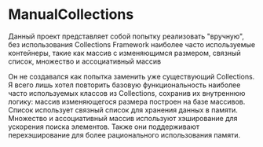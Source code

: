 # ManualCollections
Данный проект представляет собой попытку реализовать "вручную", без использования Collections Framework наиболее часто используемые контейнеры, 
такие как массив с изменяющимся размером, связный список, множество и ассоциативный массив

Он не создавался как попытка заменить уже существующий Collections. Я всего лишь хотел повторить базовую функциональность наиболее часто используемых классов из Collections, сохранив их внутреннюю логику: массив изменяющегося размера построен на базе массивов. Список использует связный список для хранения данных в памяти. Множество и ассоциативный массив используют хэширование для ускорения поиска элементов. Также они поддерживают перехэширование для более рационального использования памяти.
